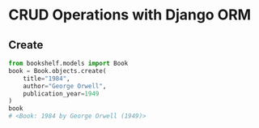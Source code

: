 # CRUD Operations with Django ORM

## Create
```python
from bookshelf.models import Book
book = Book.objects.create(
    title="1984",
    author="George Orwell",
    publication_year=1949
)
book
# <Book: 1984 by George Orwell (1949)>
